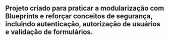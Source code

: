 ## Projeto criado para praticar a modularização com Blueprints e reforçar conceitos de segurança, incluindo autenticação, autorização de usuários e validação de formulários.